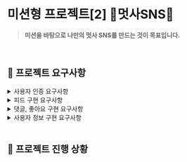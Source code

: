 # 미션형 프로젝트[2] 📮멋사SNS📮

> **미션을 바탕으로 나만의 멋사 SNS를 만드는 것이 목표입니다.**
<br>

## 📑 프로젝트 요구사항

<details>
<summary>사용자 인증 요구사항</summary>

### ✉ 사용자 인증
```
1. 사용자 회원가입이 가능하다.
    - 회원가입에 필수로 필요한 정보는 아이디와 비밀번호 이다.
    - 부수적으로 이메일, 전화번호를 기입할 수 있다.
    
2. 아이디와 비밀번호를 통해 로그인이 가능하다.
    - 인증 방식은 JWT를 이용한 토큰 인증 방식을 택한다.
    
3. 로그인 한 상태에서, 자신을 대표하는 사진, 프로필 사진을 업로드 할 수 있다.
```
</details>

<details>
<summary>피드 구현 요구사항</summary>
  
### ✉ 피드 구현
```
1. 피드는 제목과 내용을 붙일 수 있다.
    - 피드에는 복수의 이미지를 넣을 수 있다.
    
2. 피드를 작성하고자 한다면 로그인 된 상태여야 한다.
    - 사용자가 피드를 작성하면, 특별한 설정 없이 자신이 작성한 피드로 등록된다.
    
3. 피드는 작성한 사용자 기준으로, 목록 형태의 조회가 가능하다.
    - 조회를 위해 대상 사용자의 정보가 제공되어야 한다.
    - 피드 목록 조회시, 작성자 아이디, 제목과 대표 이미지에 관한 정보가 포함되어야 한다.
    - 이때 대표 이미지란 피드에 등록된 첫번째 이미지를 의미한다.
    - 만약 피드에 등록된 이미지가 없다면, 지정된 기본 이미지를 보여준다.
    
4. 피드는 단독 조회가 가능하다.
    - 피드 단독 조회시, 피드에 연관된 모든 정보가 포함되어야 한다. 이는 등록된 모든 이미지를 확인할 수 있는 각각의 URL과, 댓글 목록, 좋아요의 숫자를 포함한다.
    - 피드를 단독 조회할 시, 로그인이 된 상태여야 한다.
    
5. 피드는 수정이 가능하다.
    - 피드에 등록된 이미지의 경우, 삭제 및 추가만 가능하다.
    - 피드의 이미지가 삭제될 경우 서버에서도 해당 이미지를 삭제하도록 한다.
    
6. 피드는 삭제가 가능하다.
    - 피드가 삭제될때는 실제로 데이터베이스에서 삭제하는 것이 아닌, 삭제 되었다는 표시를 남기도록 한다.
```
</details>

<details>
<summary>댓글, 좋아요 구현 요구사항</summary>
  
### ✉ 댓글, 좋아요 구현
#### 댓글
```
1. 댓글 작성은 로그인 한 사람만 쓸 수 있다.
    - 댓글에는 작성자 아이디, 댓글 내용이 포함된다.
2. 자신이 작성한 댓글은 수정 및 삭제가 가능하다.
    - 댓글이 삭제될때는 실제로 데이터베이스에서 삭제하는 것이 아닌, 삭제 되었다는 표시를 남기도록 한다.
3. 댓글의 조회는 피드의 단독 조회와 함께 이뤄진다.
```

#### 좋아요
```
1. 다른 사용자의 피드는 좋아요를 할 수 있다.
    - 자신의 피드의 좋아요는 할 수 없다(권한 없음).
    - 좋아요 요청을 보낼 때 이미 좋아요 한 상태라면, 좋아요는 취소된다
```
</details>

<details>
<summary>사용자 정보 구현 요구사항</summary>

### ✉ 사용자 정보 구현
```
1. 사용자의 정보는 조회가 가능하다.
    - 이때 조회되는 정보는 아이디와 프로필 사진이다.
    
2. 로그인 한 사용자는 다른 사용자를 팔로우 할 수 있다.
    - 팔로우는 일방적 관계이다. A 사용자가 B를 팔로우 하는 것이 B 사용자가 A를 팔로우 하는것을 의미하지 않는다.
    
3. 로그인 한 사용자는 팔로우 한 사용자의 팔로우를 해제할 수 있다.

4. 로그인 한 사용자는 다른 사용자와 친구 관계를 맺을 수 있다.
    - 친구 관계는 양방적 관계이다. A 사용자가 B와 친구라면, B 사용자와 A 도 친구이다.
    - A 사용자는 B 사용자에게 친구 요청을 보낸다.
    - B 사용자는 자신의 친구 요청 목록을 확인할 수 있다.
    - B 사용자는 친구 요청을 수락 혹은 거절할 수 있다.
    
5. 사용자의 팔로우한 모든 사용자의 피드 목록을 조회할 수 있다.
    - 이때 작성한 사용자와 무관하게 작성된 순서의 역순으로 조회한다.
    - 그 외 조회되는 데이터는 피드 목록 조회와 동일하다.
    
6. 사용자와 친구관계의 모든 사용자의 피드 목록을 조회할 수 있다.
    - 이때 작성한 사용자와 무관하게 작성된 순서의 역순으로 조회한다.
    - 그 외 조회되는 데이터는 피드 목록 조회와 동일하다.
```
</details>
<br>

## 📆 프로젝트 진행 상황

